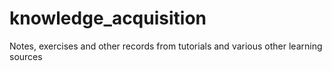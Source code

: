 # knowledge_acquisition
Notes, exercises and other records from tutorials and various other learning sources
